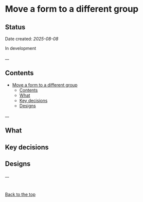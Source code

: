 # Move a form to a different group 

## Status  

Date created: *2025-08-08*    

In development  

__   

## Contents   

- [Move a form to a different group](#move-a-form-to-a-different-group)  
  - [Contents](#contents)  
  - [What](#what)  
  - [Key decisions](#key-decisions)  
  - [Designs](#designs)  
 
__   

## What  



## Key decisions  



## Designs  



__   

<br>  

[Back to the top](#move-a-form-to-a-different-group)  
